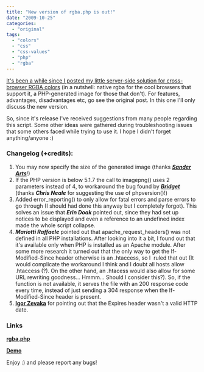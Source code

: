 ```yaml
---
title: "New version of rgba.php is out!"
date: "2009-10-25"
categories:
  - "original"
tags:
  - "colors"
  - "css"
  - "css-values"
  - "php"
  - "rgba"
---
```


[It's been a while since I posted my little server-side solution for cross-browser RGBA colors](http://lea.verou.me/2009/02/bulletproof-cross-browser-rgba-backgrounds/) (in a nutshell: native rgba for the cool browsers that support it, a PHP-generated image for those that don't). For features, advantages, disadvantages etc, go see the original post. In this one I'll only discuss the new version.

So, since it's release I've received suggestions from many people regarding this script. Some other ideas were gathered during troubleshooting issues that some others faced while trying to use it. I hope I didn't forget anything/anyone :)

### Changelog (+credits):

1. You may now specify the size of the generated image (thanks _**[Sander Arts](http://lea.verou.me/2009/02/bulletproof-cross-browser-rgba-backgrounds/#comment-122)**_!)
2. If the PHP version is below 5.1.7 the call to imagepng() uses 2 parameters instead of 4, to workaround the bug found by _**[Bridget](http://lea.verou.me/2009/02/bulletproof-cross-browser-rgba-backgrounds/#comment-103)**_ (thanks **_Chris Neale_** for suggesting the use of phpversion()!)
3. Added error\_reporting() to only allow for fatal errors and parse errors to go through (I should had done this anyway but I completely forgot). This solves an issue that **_Erin Doak_** pointed out, since they had set up notices to be displayed and even a reference to an undefined index made the whole script collapse.
4. _**Mariotti Raffaele**_ pointed out that apache\_request\_headers() was not defined in all PHP installations. After looking into it a bit, I found out that it's available only when PHP is installed as an Apache module. After some more research it turned out that the only way to get the If-Modified-Since header otherwise is an .htaccess, so I  ruled that out (It would complicate the workaround I think and I doubt all hosts allow .htaccess (?). On the other hand, an .htacess would also allow for some URL rewriting goodness... Hmmm... Should I consider this?). So, if the function is not available, it serves the file with an 200 response code every time, instead of just sending a 304 response when the If-Modified-Since header is present.
5. [**Igor Zevaka**](http://lea.verou.me/2009/10/new-version-of-rgba-php-is-out/#comment-893) for pointing out that the Expires header wasn't a valid HTTP date.

### Links

**[rgba.php](uploads/rgba.zip)**

**[Demo](http://lea.verou.me/wp-content/themes/leaverou/images/rgba.php?r=255&g=0&b=100&a=80)**

Enjoy :) and please report any bugs!
